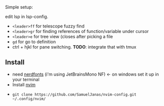 Simple setup:

edit lsp in lsp-config. 

- `<leader>ff` for telescope fuzzy find
- `<leader>gr` for finding references of function/variable under cursor
- `<leader>e` for tree view (closes after picking a file
- `gd` for go to definition
- ctrl + hjkl for pane switching. **TODO**: integrate that with tmux

## Install

- need [nerdfonts](https://www.nerdfonts.com/) (i'm using JetBrainsMono NF) <- on windows set it up in your terminal 
- Install [nvim](https://neovim.io/)
- 
  ```
  git clone https://github.com/SamuelJanas/nvim-config.git ~/.config/nvim/
  ```
